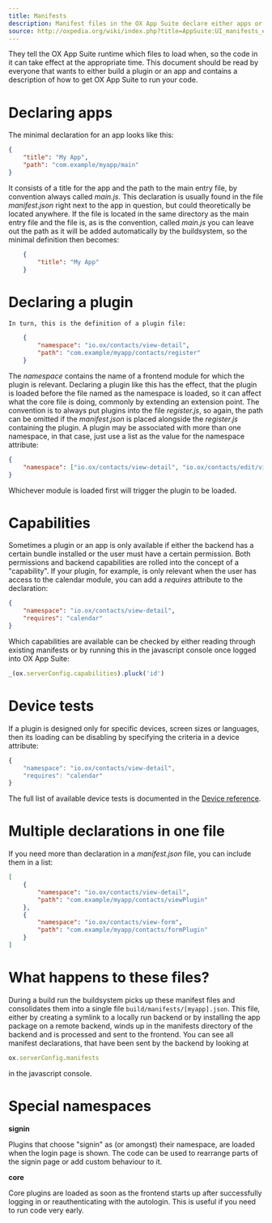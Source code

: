 ```yaml
---
title: Manifests
description: Manifest files in the OX App Suite declare either apps or plugins.
source: http://oxpedia.org/wiki/index.php?title=AppSuite:UI_manifests_explained
---
```


They tell the OX App Suite runtime which files to load when, so the code in it can take effect at the appropriate time. 
This document should be read by everyone that wants to either build a plugin or an app and contains a description of how to get OX App Suite to run your code. 

# Declaring apps

The minimal declaration for an app looks like this:

```json
{
    "title": "My App",
    "path": "com.example/myapp/main"
}
```

It consists of a title for the app and the path to the main entry file, by convention always called _main.js_. This declaration is usually found in the file _manifest.json_ right next to the app in question, but could theoretically be located anywhere. If the file is located in the same directory as the main entry file and the file is, as is the convention, called _main.js_ you can leave out the path as it will be added automatically by the buildsystem, so the minimal definition then becomes:

```json
    {
        "title": "My App"
    }
```

# Declaring a plugin

```
In turn, this is the definition of a plugin file:
```

```json
    {
        "namespace": "io.ox/contacts/view-detail",
        "path": "com.example/myapp/contacts/register"
    }
```

The _namespace_ contains the name of a frontend module for which the plugin is relevant. 
Declaring a plugin like this has the effect, that the plugin is loaded before the file named as the namespace is loaded, so it can affect what the core file is doing, commonly by extending an extension point. 
The convention is to always put plugins into the file _register.js_, so again, the path can be omitted if the _manifest.json_ is placed alongside the _register.js_ containing the plugin. 
A plugin may be associated with more than one namespace, in that case, just use a list as the value for the namespace attribute:

```json
{
    "namespace": ["io.ox/contacts/view-detail", "io.ox/contacts/edit/view-form"]
}
```

Whichever module is loaded first will trigger the plugin to be loaded.

# Capabilities

Sometimes a plugin or an app is only available if either the backend has a certain bundle installed or the user must have a certain permission. 
Both permissions and backend capabilities are rolled into the concept of a "capability". 
If your plugin, for example, is only relevant when the user has access to the calendar module, you can add a _requires_ attribute to the declaration:

```json
{
    "namespace": "io.ox/contacts/view-detail",
    "requires": "calendar"
}
```

Which capabilities are available can be checked by either reading through existing manifests or by running this in the javascript console once logged into OX App Suite:

```javascript
_(ox.serverConfig.capabilities).pluck('id')
```

# Device tests

If a plugin is designed only for specific devices, screen sizes or languages, then its loading can be disabling by specifying the criteria in a device attribute:

```js
{
    "namespace": "io.ox/contacts/view-detail",
    "requires": "calendar"
}
```

The full list of available device tests is documented in the [Device reference](http://oxpedia.org/wiki/index.php?title=AppSuite:Device_reference).

# Multiple declarations in one file

If you need more than declaration in a _manifest.json_ file, you can include them in a list:

```json
[
    {
        "namespace": "io.ox/contacts/view-detail",
        "path": "com.example/myapp/contacts/viewPlugin"
    },
    {
        "namespace": "io.ox/contacts/view-form",
        "path": "com.example/myapp/contacts/formPlugin"
    }
]
```

# What happens to these files?

During a build run the buildsystem picks up these manifest files and consolidates them into a single file `build/manifests/[myapp].json`. 
This file, either by creating a symlink to a locally run backend or by installing the app package on a remote backend, winds up in the manifests directory of the backend and is processed and sent to the frontend. 
You can see all manifest declarations, that have been sent by the backend by looking at

```javascript
ox.serverConfig.manifests
```

in the javascript console. 

# Special namespaces

**signin**

Plugins that choose "signin" as (or amongst) their namespace, are loaded when the login page is shown. 
The code can be used to rearrange parts of the signin page or add custom behaviour to it.

**core**

Core plugins are loaded as soon as the frontend starts up after successfully logging in or reauthenticating with the autologin. 
This is useful if you need to run code very early.
